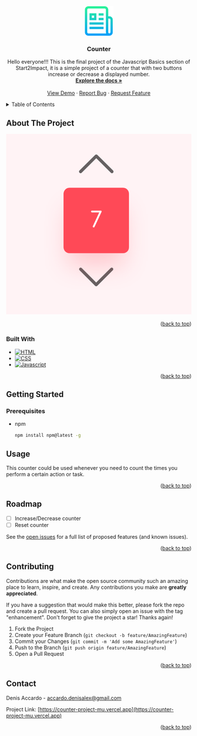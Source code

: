 <!-- Improved compatibility of back to top link: See: https://github.com/othneildrew/Best-README-Template/pull/73 -->
<a name="readme-top"></a>

<!-- PROJECT LOGO -->
<br />
<div align="center">
  <a href="https://github.com/DHrdo/Counter-Project">
    <img src="assets/images/logo.png" alt="Logo" width="80" height="80">
  </a>

<h3 align="center">Counter</h3>

  <p align="center">
        Hello everyone!!! This is the final project of the Javascript Basics section of Start2Impact, it is a simple project of a counter that with two buttons increase or decrease a displayed number.
    <br />
    <a href="https://github.com/DHrdo/Counter-Project"><strong>Explore the docs »</strong></a>
    <br />
    <br />
    <a href="https://github.com/DHrdo/Counter-Project">View Demo</a>
    ·
    <a href="https://github.com/DHrdo/Counter-Project/issues">Report Bug</a>
    ·
    <a href="https://github.com/DHrdo/Counter-Project/issues">Request Feature</a>
  </p>
</div>



<!-- TABLE OF CONTENTS -->
<details>
  <summary>Table of Contents</summary>
  <ol>
    <li>
      <a href="#about-the-project">About The Project</a>
      <ul>
        <li><a href="#built-with">Built With</a></li>
      </ul>
    </li>
    <li>
      <a href="#getting-started">Getting Started</a>
      <ul>
        <li><a href="#prerequisites">Prerequisites</a></li>
        <li><a href="#installation">Installation</a></li>
      </ul>
    </li>
    <li><a href="#usage">Usage</a></li>
    <li><a href="#roadmap">Roadmap</a></li>
    <li><a href="#contributing">Contributing</a></li>
    <li><a href="#license">License</a></li>
    <li><a href="#contact">Contact</a></li>
    <li><a href="#acknowledgments">Acknowledgments</a></li>
  </ol>
</details>



<!-- ABOUT THE PROJECT -->
## About The Project

[![Product Name Screen Shot][product-screenshot]](https://counter-project-mu.vercel.app)


<p align="right">(<a href="#readme-top">back to top</a>)</p>



### Built With

* [![HTML][html.com]][Html-url]
* [![CSS][css.com]][css-url]
* [![Javascript][Javascript.com]][Javascript-url]

<p align="right">(<a href="#readme-top">back to top</a>)</p>



<!-- GETTING STARTED -->
## Getting Started
### Prerequisites

* npm
  ```sh
  npm install npm@latest -g
  ```



<!-- USAGE EXAMPLES -->
## Usage

This counter could be used whenever you need to count the times you perform a certain action or task.


<p align="right">(<a href="#readme-top">back to top</a>)</p>



<!-- ROADMAP -->
## Roadmap

- [ ] Increase/Decrease counter
- [ ] Reset counter

See the [open issues](https://github.com/DHrdo/Counter-Project/issues) for a full list of proposed features (and known issues).

<p align="right">(<a href="#readme-top">back to top</a>)</p>



<!-- CONTRIBUTING -->
## Contributing

Contributions are what make the open source community such an amazing place to learn, inspire, and create. Any contributions you make are **greatly appreciated**.

If you have a suggestion that would make this better, please fork the repo and create a pull request. You can also simply open an issue with the tag "enhancement".
Don't forget to give the project a star! Thanks again!

1. Fork the Project
2. Create your Feature Branch (`git checkout -b feature/AmazingFeature`)
3. Commit your Changes (`git commit -m 'Add some AmazingFeature'`)
4. Push to the Branch (`git push origin feature/AmazingFeature`)
5. Open a Pull Request


<p align="right">(<a href="#readme-top">back to top</a>)</p>



<!-- CONTACT -->
## Contact

Denis Accardo - accardo.denisalex@gmail.com

Project Link: [https://counter-project-mu.vercel.app](https://counter-project-mu.vercel.app)

<p align="right">(<a href="#readme-top">back to top</a>)</p>



<!-- MARKDOWN LINKS & IMAGES -->
<!-- https://www.markdownguide.org/basic-syntax/#reference-style-links -->
[contributors-shield]: https://img.shields.io/github/contributors/DHrdo/Counter-Project.svg?style=for-the-badge
[contributors-url]: https://github.com/DHrdo/Counter-Project/graphs/contributors
[forks-shield]: https://img.shields.io/github/forks/DHrdo/Counter-Project.svg?style=for-the-badge
[forks-url]: https://github.com/DHrdo/Counter-Project/network/members
[stars-shield]: https://img.shields.io/github/stars/DHrdo/Counter-Project.svg?style=for-the-badge
[stars-url]: https://github.com/DHrdo/Counter-Project/stargazers
[issues-shield]: https://img.shields.io/github/issues/DHrdo/Counter-Project.svg?style=for-the-badge
[issues-url]: https://github.com/DHrdo/Counter-Project/issues
[license-shield]: https://img.shields.io/github/license/DHrdo/Counter-Project.svg?style=for-the-badge
[license-url]: https://github.com/DHrdo/Counter-Project/blob/master/LICENSE.txt
[linkedin-shield]: https://img.shields.io/badge/-LinkedIn-black.svg?style=for-the-badge&logo=linkedin&colorB=555
[linkedin-url]: https://www.linkedin.com/in/denis-accardo-806907135/
[product-screenshot]: /assets/images/project-screenshot.png
[Next.js]: https://img.shields.io/badge/next.js-000000?style=for-the-badge&logo=nextdotjs&logoColor=white
[Next-url]: https://nextjs.org/
[React.js]: https://img.shields.io/badge/React-20232A?style=for-the-badge&logo=react&logoColor=61DAFB
[React-url]: https://reactjs.org/
[Vue.js]: https://img.shields.io/badge/Vue.js-35495E?style=for-the-badge&logo=vuedotjs&logoColor=4FC08D
[Vue-url]: https://vuejs.org/
[Javascript.com]: https://img.shields.io/badge/JavaScript-323330?style=for-the-badge&logo=javascript&logoColor=F7DF1E
[Javascript-url]: https://javascript.com/
[html.com]: https://img.shields.io/badge/HTML5-E34F26?style=for-the-badge&logo=html5&logoColor=white
[html-url]: https://www.w3.org
[css.com]: https://img.shields.io/badge/CSS3-1572B6?style=for-the-badge&logo=css3&logoColor=white
[css-url]: https://www.w3.org


